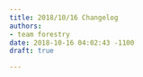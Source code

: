 ```yaml
---
title: 2018/10/16 Changelog
authors:
- team forestry
date: 2018-10-16 04:02:43 -1100
draft: true

---
```

